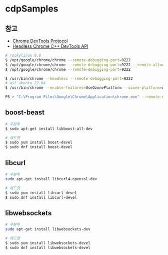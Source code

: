 # cdpSamples

## 참고
- [Chrome DevTools Protocol](https://chromedevtools.github.io/devtools-protocol/)
- [Headless Chrome C++ DevTools API](https://docs.google.com/document/d/1rlqcp8nk-ZQvldNJWdbaMbwfDbJoOXvahPCDoPGOwhQ/edit#heading=h.pbplycf9595h)

```bash
# rockylinux 8.8
$ /opt/google/chrome/chrome --remote-debugging-port=9222
$ /opt/google/chrome/chrome --remote-debugging-port=9222 --remote-allow-origins=*
$ /opt/google/chrome/chrome --remote-debugging-port=9222 

$ /usr/bin/chrome --headless --remote-debugging-port=9222
# wsl ubuntu 22.04
$ /usr/bin/chrome --enable-features=UseOzonePlatform --ozone-platform=wayland --remote-debugging-port=9222

PS > "C:\Program Files\Google\Chrome\Application\chrome.exe" --remote-debugging-port=9222
```

## boost-beast
```bash
# 우분투
$ sudo apt-get install libboost-all-dev

# 레드햇
$ sudo yum install boost-devel
$ sudo dnf install boost-devel
```

## libcurl
```bash
# 우분투
sudo apt-get install libcurl4-openssl-dev

# 레드햇
$ sudo yum install libcurl-devel
$ sudo dnf install libcurl-devel
```

## libwebsockets
```bash
# 우분투
sudo apt-get install libwebsockets-dev

# 레드햇
$ sudo yum install libwebsockets-devel
$ sudo dnf install libwebsockets-devel
```

